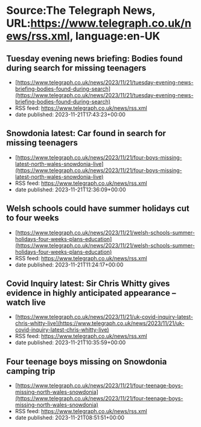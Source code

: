 # Source:The Telegraph News, URL:https://www.telegraph.co.uk/news/rss.xml, language:en-UK

## Tuesday evening news briefing: Bodies found during search for missing teenagers
 - [https://www.telegraph.co.uk/news/2023/11/21/tuesday-evening-news-briefing-bodies-found-during-search](https://www.telegraph.co.uk/news/2023/11/21/tuesday-evening-news-briefing-bodies-found-during-search)
 - RSS feed: https://www.telegraph.co.uk/news/rss.xml
 - date published: 2023-11-21T17:43:23+00:00



## Snowdonia latest: Car found in search for missing teenagers
 - [https://www.telegraph.co.uk/news/2023/11/21/four-boys-missing-latest-north-wales-snowdonia-live](https://www.telegraph.co.uk/news/2023/11/21/four-boys-missing-latest-north-wales-snowdonia-live)
 - RSS feed: https://www.telegraph.co.uk/news/rss.xml
 - date published: 2023-11-21T12:36:09+00:00



## Welsh schools could have summer holidays cut to four weeks
 - [https://www.telegraph.co.uk/news/2023/11/21/welsh-schools-summer-holidays-four-weeks-plans-education](https://www.telegraph.co.uk/news/2023/11/21/welsh-schools-summer-holidays-four-weeks-plans-education)
 - RSS feed: https://www.telegraph.co.uk/news/rss.xml
 - date published: 2023-11-21T11:24:17+00:00



## Covid Inquiry latest: Sir Chris Whitty gives evidence in highly anticipated appearance – watch live
 - [https://www.telegraph.co.uk/news/2023/11/21/uk-covid-inquiry-latest-chris-whitty-live](https://www.telegraph.co.uk/news/2023/11/21/uk-covid-inquiry-latest-chris-whitty-live)
 - RSS feed: https://www.telegraph.co.uk/news/rss.xml
 - date published: 2023-11-21T10:35:59+00:00



## Four teenage boys missing on Snowdonia camping trip
 - [https://www.telegraph.co.uk/news/2023/11/21/four-teenage-boys-missing-north-wales-snowdonia](https://www.telegraph.co.uk/news/2023/11/21/four-teenage-boys-missing-north-wales-snowdonia)
 - RSS feed: https://www.telegraph.co.uk/news/rss.xml
 - date published: 2023-11-21T08:51:51+00:00



